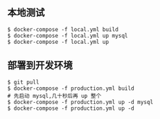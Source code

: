 
## 本地测试  
```shell script
$ docker-compose -f local.yml build  
$ docker-compose -f local.yml up mysql
$ docker-compose -f local.yml up
```



## 部署到开发环境
```shell script
$ git pull
$ docker-compose -f production.yml build  
# 先启动 mysql,几十秒后再 up 整个
$ docker-compose -f production.yml up -d mysql
$ docker-compose -f production.yml up -d
```
